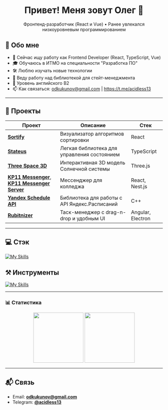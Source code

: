 <h1 align="center">Привет! Меня зовут Олег 👋</h1>

<p align="center">
  Фронтенд-разработчик (React и Vue) • Ранее увлекался низкоуровневым программированием
</p>

## 🧠 Обо мне

- 💼 Сейчас ищу работу как Frontend Developer (React, TypeScript, Vue)
- 🎓 Обучаюсь в ИТМО на специальности "Разработка ПО"
- 🛠 Люблю изучать новые технологии
- 🌱 Веду работу над библиотекой для стейт-менеджмента
- 💂 Уровень английского B2
- 📫 Как связаться: odkukunov@gmail.com | https://t.me/acidless13

---

## 🚀 Проекты

| Проект | Описание | Стек |
|--------|----------|------|
| [**Sortify**](https://github.com/acidless/sortify) | Визуализатор алгоритмов сортировки | React |
| [**Stateus**](https://github.com/acidless/stateus) | Легкая библиотека для управления состоянием | TypeScript |
| [**Three Space 3D**](https://github.com/acidless/three-space) | Интерактивная 3D модель Солнечной системы | Three.js |
| [**KP11 Messenger**](https://github.com/acidless/kp11-messenger), [**KP11 Messenger Server**](https://github.com/acidless/kp11-messenger-server) | Мессенджер для колледжа | React, Nest.js |
| [**Yandex Schedule API**](https://github.com/acidless/YandexScheduleAPI) | Библиотека для работы с API Яндекс.Расписаний | C++ |
| [**Rubitnizer**](https://github.com/acidless/rubitnizer) | Таск-менеджер с drag-n-drop и удобным UI | Angular, Electron |


---

## 💻 Стэк
[![My Skills](https://skillicons.dev/icons?i=js,html,css,react,vue,nodejs,nestjs,git,docker,cpp,php,python,redis,postgresql,mongodb)](https://skillicons.dev)

## ⚒️ Инструменты
[![My Skills](https://skillicons.dev/icons?i=github,windows,linux,ubuntu,discord,webstorm,phpstorm,clion,pycharm,vim,stackoverflow,postman,obsidian,remix,figma)](https://skillicons.dev)

---

### 📊 Статистика
<p align="center">
  <img src="https://leetcard.jacoblin.cool/acidless" height="160" />
  <img src="https://github-readme-stats.vercel.app/api/top-langs/?username=acidless&layout=compact&theme=github_dark" height="160" />
</p>

---

## 📬 Связь

- Email: **[odkukunov@gmail.com](mailto:odkukunov@gmail.com)**
- Telegram: **[@acidless13](https://t.me/acidless13)**
